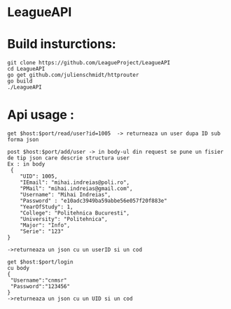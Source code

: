 
# LeagueAPI
# Build insturctions:
`git clone https://github.com/LeagueProject/LeagueAPI` \
`cd LeagueAPI` \
`go get github.com/julienschmidt/httprouter` \
`go build` \
`./LeagueAPI`  

# Api usage :
`get $host:$port/read/user?id=1005  -> returneaza un user dupa ID sub forma json` 
```
post $host:$port/add/user -> in body-ul din request se pune un fisier de tip json care descrie structura user
Ex : in body
 {
    "UID": 1005,
    "IEmail": "mihai.indreias@poli.ro",
    "PMail": "mihai.indreias@gmail.com",
    "Username": "Mihai Indreias",
    "Password" : "e10adc3949ba59abbe56e057f20f883e"  
    "YearOfStudy": 1,
    "College": "Politehnica Bucuresti",
    "University": "Politehnica",
    "Major": "Info",
    "Serie": "123"
}

->returneaza un json cu un userID si un cod

```

```
get $host:$port/login
cu body
{
 "Username":"cnmsr"
 "Password":"123456"
}
->returneaza un json cu un UID si un cod


```
